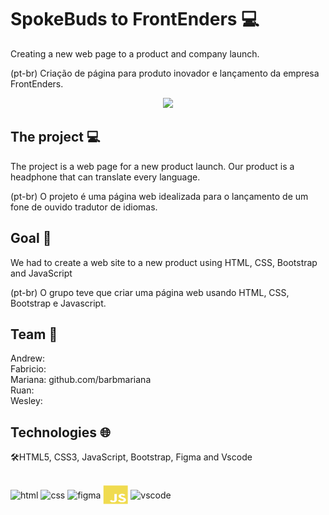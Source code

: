 # SpokeBuds to FrontEnders 💻	

Creating a new web page to a product and company launch.

(pt-br)
Criação de página para produto inovador e lançamento da empresa FrontEnders.

</div>
<p align="center">
<img src="https://ruanthow.github.io/Projeto-FrontEnders/assets/img/logoSpokebudsYellowBlack.png">
</p>

## The project 💻
The project is a web page for a new product launch. Our product is a headphone that can translate every language.

(pt-br)
O projeto é uma página web idealizada para o lançamento de um fone de ouvido tradutor de idiomas.



## Goal 📍
	
We had to create a web site to a new product using HTML, CSS, Bootstrap and JavaScript

(pt-br)
O grupo teve que criar uma página web usando HTML, CSS, Bootstrap e Javascript.

## Team 🧒
Andrew:<br>
Fabricio:<br>
Mariana: github.com/barbmariana <br>
Ruan: <br>
Wesley: <br>


## Technologies 🌐

🛠️HTML5, CSS3, JavaScript, Bootstrap, Figma and Vscode
<div style="display: inline_block"><br>
<img align="center" alt="html" height="30" width="40" src="https://user-images.githubusercontent.com/25181517/117447535-f00a3a00-af3d-11eb-89bf-45aaf56dbaf1.png">
<img align="center" alt="css" height="30" width="40" src="https://user-images.githubusercontent.com/25181517/183898674-75a4a1b1-f960-4ea9-abcb-637170a00a75.png">
<img align="center" alt="figma" height="30" width="40" src="https://user-images.githubusercontent.com/25181517/189715289-df3ee512-6eca-463f-a0f4-c10d94a06b2f.png">
<img align="center" alt="Js" height="30" width="40" src="https://raw.githubusercontent.com/devicons/devicon/master/icons/javascript/javascript-plain.svg">
<img align="center" alt="vscode" height="30" width="40" src="https://user-images.githubusercontent.com/25181517/182618272-390ab138-7b29-44a0-85a2-62633957d815.png">

